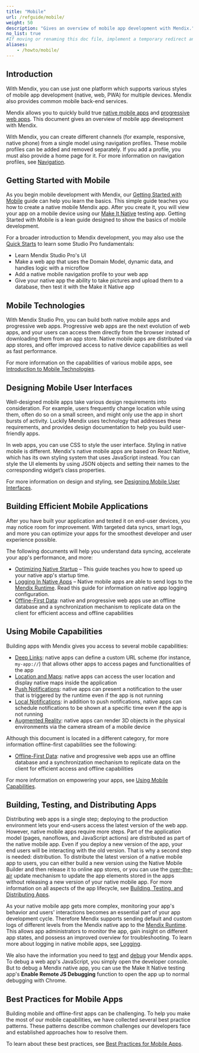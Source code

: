 ```yaml
---
title: "Mobile"
url: /refguide/mobile/
weight: 50
description: "Gives an overview of mobile app development with Mendix."
no_list: true
#If moving or renaming this doc file, implement a temporary redirect and let the respective team know they should update the URL in the product. See Mapping to Products for more details.
aliases:
    - /howto/mobile/
---
```

## Introduction

With Mendix, you can use just one platform which supports various styles of mobile app development (native, web, PWA) for multiple devices. Mendix also provides common mobile back-end services.

Mendix allows you to quickly build true [native mobile apps](/refguide/native-mobile/) and [progressive web apps](/refguide/progressive-web-app/). This document gives an overview of mobile app development with Mendix. 

With Mendix, you can create different channels (for example, responsive, native phone) from a single model using navigation profiles. These mobile profiles can be added and removed separately. If you add a profile, you must also provide a home page for it. For more information on navigation profiles, see [Navigation](/refguide/navigation/). 

## Getting Started with Mobile

As you begin mobile development with Mendix, our [Getting Started with Mobile](/refguide/mobile/getting-started-with-mobile/) guide can help you learn the basics. This simple guide teaches you how to create a native mobile Mendix app. After you create it, you will view your app on a mobile device using our [Make It Native](/releasenotes/mobile/make-it-native-parent/) testing app. Getting Started with Mobile is a lean guide designed to show the basics of mobile development.

For a broader introduction to Mendix development, you may also use the [Quick Starts](/quickstarts/) to learn some Studio Pro fundamentals:

* Learn Mendix Studio Pro's UI 
* Make a web app that uses the Domain Model, dynamic data, and handles logic with a microflow
* Add a native mobile navigation profile to your web app
* Give your native app the ability to take pictures and upload them to a database, then test it with the Make it Native app

## Mobile Technologies

With Mendix Studio Pro, you can build both native mobile apps and progressive web apps. Progressive web apps are the next evolution of web apps, and your users can access them directly from the browser instead of downloading them from an app store. Native mobile apps are distributed via app stores, and offer improved access to native device capabilities as well as fast performance.

For more information on the capabilities of various mobile apps, see [Introduction to Mobile Technologies](/refguide/mobile/introduction-to-mobile-technologies/).

## Designing Mobile User Interfaces

Well-designed mobile apps take various design requirements into consideration. For example, users frequently change location while using them, often do so on a small screen, and might only use the app in short bursts of activity. Luckily Mendix uses technology that addresses these requirements, and provides design documentation to help you build user-friendly apps.

In web apps, you can use CSS to style the user interface. Styling in native mobile is different. Mendix's native mobile apps are based on React Native, which has its own styling system that uses JavaScript instead. You can style the UI elements by using JSON objects and setting their names to the corresponding widget’s class properties.

For more information on design and styling, see [Designing Mobile User Interfaces](/refguide/mobile/designing-mobile-user-interfaces/).

## Building Efficient Mobile Applications

After you have built your application and tested it on end-user devices, you may notice room for improvement. With targeted data syncs, smart logs, and more you can optimize your apps for the smoothest developer and user experience possible.

The following documents will help you understand data syncing, accelerate your app's performance, and more:

* [Optimizing Native Startup](/refguide/mobile/building-efficient-mobile-apps/native-startup/) – This guide teaches you how to speed up your native app's startup time.
* [Logging In Native Apps](/refguide/mobile/building-efficient-mobile-apps/logging/) – Native mobile apps are able to send logs to the [Mendix Runtime](/refguide/runtime/). Read this guide for information on native app logging configuration.
* [Offline-First Data](/refguide/mobile/building-efficient-mobile-apps/offlinefirst-data/): native and progressive web apps use an offline database and a synchronization mechanism to replicate data on the client for efficient access and offline capabilities

## Using Mobile Capabilities

Building apps with Mendix gives you access to several mobile capabilities:

* [Deep Links](/refguide/mobile/using-mobile-capabilities/deep-links/): native apps can define a custom URL scheme (for instance, `my-app://`) that allows other apps to access pages and functionalities of the app
* [Location and Maps](/refguide/mobile/using-mobile-capabilities/location-and-maps/): native apps can access the user location and display native maps inside the application
* [Push Notifications](/refguide/mobile/using-mobile-capabilities/push-notifications/): native apps can present a notification to the user that is triggered by the runtime even if the app is not running
* [Local Notifications](/refguide/mobile/using-mobile-capabilities/location-and-maps/): in addition to push notifications, native apps can schedule notifications to be shown at a specific time even if the app is not running
* [Augmented Reality](/refguide/mobile/using-mobile-capabilities/augmented-reality/): native apps can render 3D objects in the physical environments via the camera stream of a mobile device

Although this document is located in a different category, for more information offline-first capabilities see the following:

* [Offline-First Data](/refguide/mobile/building-efficient-mobile-apps/offlinefirst-data/): native and progressive web apps use an offline database and a synchronization mechanism to replicate data on the client for efficient access and offline capabilities

For more information on empowering your apps, see [Using Mobile Capabilities](/refguide/mobile/using-mobile-capabilities/).

## Building, Testing, and Distributing Apps

Distributing web apps is a single step; deploying to the production environment lets your end-users access the latest version of the web app. However, native mobile apps require more steps. Part of the application model (pages, nanoflows, and JavaScript actions) are distributed as part of the native mobile app. Even if you deploy a new version of the app, your end users will be interacting with the old version. That is why a second step is needed: distribution. To distribute the latest version of a native mobile app to users, you can either build a new version using the Native Mobile Builder and then release it to online app stores, or you can use the [over-the-air](/refguide/mobile/distributing-mobile-apps/overtheair-updates/) update mechanism to update the app elements stored in the apps without releasing a new version of your native mobile app. For more information on all aspects of the app lifecycle, see [Building, Testing, and Distributing Apps](/refguide/mobile/distributing-mobile-apps/).

As your native mobile app gets more complex, monitoring your app's behavior and users' interactions becomes an essential part of your app development cycle. Therefore Mendix supports sending default and custom logs of different levels from the Mendix native app to the [Mendix Runtime](/refguide/runtime/). This allows app administrators to monitor the app, gain insight on different app states, and possess an improved overview for troubleshooting. To learn more about logging in native mobile apps, see [Logging](/refguide/mobile/building-efficient-mobile-apps/logging/).

We also have the information you need to [test](/refguide/mobile/distributing-mobile-apps/testing-mobile-apps/) and [debug](/refguide/mobile/distributing-mobile-apps/native-debug/) your Mendix apps. To debug a web app's JavaScript, you simply open the developer console. But to debug a Mendix native app, you can use the Make It Native testing app's **Enable Remote JS Debugging** function to open the app up to normal debugging with Chrome.

## Best Practices for Mobile Apps

Building mobile and offline-first apps can be challenging. To help you make the most of our mobile capabilities, we have collected several best practice patterns. These patterns describe common challenges our developers face and established approaches how to resolve them.

To learn about these best practices, see [Best Practices for Mobile Apps](/refguide/mobile/best-practices/).
